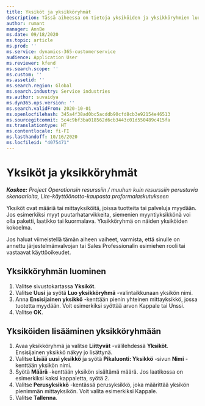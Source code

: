 ```yaml
---
title: Yksiköt ja yksikköryhmät
description: Tässä aiheessa on tietoja yksiköiden ja yksikköryhmien luomisesta Dynamics 365 Project Operationsissa.
author: rumant
manager: AnnBe
ms.date: 09/18/2020
ms.topic: article
ms.prod: ''
ms.service: dynamics-365-customerservice
audience: Application User
ms.reviewer: kfend
ms.search.scope: ''
ms.custom: ''
ms.assetid: ''
ms.search.region: Global
ms.search.industry: Service industries
ms.author: suvaidya
ms.dyn365.ops.version: ''
ms.search.validFrom: 2020-10-01
ms.openlocfilehash: 345a4f38ad0bc5acddb90cfd8cb3e92154e46513
ms.sourcegitcommit: 5c4c9bf3ba018562d6cb3443c01d550489c415fa
ms.translationtype: HT
ms.contentlocale: fi-FI
ms.lasthandoff: 10/16/2020
ms.locfileid: "4075471"
---
```

# <a name="units-and-unit-groups"></a>Yksiköt ja yksikköryhmät

_**Koskee:** Project Operationsin resurssiin / muuhun kuin resurssiin perustuvia skenaarioita, Lite-käyttöönotto-kaupasta proformalaskutukseen_

Yksiköt ovat määriä tai mittayksiköitä, joissa tuotteita tai palveluja myydään. Jos esimerkiksi myyt puutarhatarvikkeita, siemenien myyntiyksikkönä voi olla paketti, laatikko tai kuormalava. Yksikköryhmä on näiden yksiköiden kokoelma.

Jos haluat viimeistellä tämän aiheen vaiheet, varmista, että sinulle on annettu järjestelmänvalvojan tai Sales Professionalin esimiehen rooli tai vastaavat käyttöoikeudet.

## <a name="create-a-unit-group"></a>Yksikköryhmän luominen

1. Valitse sivustokartassa **Yksiköt**.
2. Valitse **Uusi** ja syötä **Luo yksikköryhmä** -valintaikkunaan yksikön nimi.
3. Anna **Ensisijainen yksikkö** -kenttään pienin yhteinen mittayksikkö, jossa tuotetta myydään. Voit esimerkiksi syöttää arvon Kappale tai Unssi.
4. Valitse **OK**.

## <a name="add-units-to-a-unit-group"></a>Yksiköiden lisääminen yksikköryhmään

1. Avaa yksikköryhmä ja valitse **Liittyvät** -välilehdessä **Yksiköt**. Ensisijainen yksikkö näkyy jo lisättynä.
2. Valitse **Lisää uusi yksikkö** ja syötä **Pikaluonti: Yksikkö** -sivun **Nimi** -kenttään yksikön nimi.
3. Syötä **Määrä** -kenttään yksikön sisältämä määrä. Jos laatikossa on esimerkiksi kaksi kappaletta, syötä 2. 
4. Valitse **Perusyksikkö** -kentässä perusyksikkö, joka määrittää yksikön pienimmän mittayksikön. Voit valita esimerkiksi Kappale.
5. Valitse **Tallenna**.
